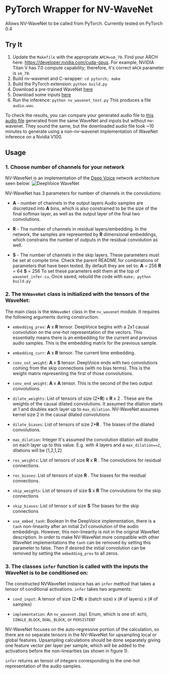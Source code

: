 # PyTorch Wrapper for NV-WaveNet

Allows NV-WaveNet to be called from PyTorch.  Currently tested on PyTorch 0.4

## Try It
1. Update the ``Makefile`` with the appropriate ``ARCH=sm_70``. Find your ARCH here: https://developer.nvidia.com/cuda-gpus. For example, NVIDIA Titan V has 7.0 compute capability; therefore, it's correct ``ARCH`` parameter is ``sm_70``.
2. Build nv-wavenet and C-wrapper: `cd pytorch; make`
3. Build the PyTorch extension: `python build.py`
4. Download a pre-trained WaveNet [here](https://drive.google.com/file/d/1TTR8oCdlQrM5gi7Y-rHrQ_v8kl8pd14o/view?usp=sharing) 
5. Download some inputs [here](https://drive.google.com/file/d/1_eNDHwvDc2r7RCxpbrPEWQkwFVs0rnfz/view?usp=sharing)
6. Run the inference: `python nv_wavenet_test.py`
This produces a file `audio.wav`.

To check the results, you can compare your generated audio file to [this audio file](https://drive.google.com/file/d/1Xhd0VhGxyUgmb-QGNHW2tJILX1bro9d5/view?usp=sharing) generated from the same WaveNet and inputs but without nv-wavenet.  They sound the same, but the downloaded audio file took ~10 minutes to generate using a non-nv-wavenet implementation of WaveNet inference on a Nvidia V100.

## Usage
### 1. Choose number of channels for your network
NV-WaveNet is an implementation of the [Deep Voice](https://arxiv.org/abs/1702.07825) network architecture seen below:
![DeepVoice WaveNet](https://drive.google.com/uc?export=view&id=1Zo-c5VzPLSEQlD_SyNoly3XWS0A7fi5s)

NV-WaveNet has 3 parameters for number of channels in the convolutions:

 - **A** - number of channels in the output layers
Audio samples are discretized into **A** bins, which is also constrained to be the size of the final softmax layer, as well as the output layer of the final two convolutions.

 - **R** - The number of channels in residual layers/embedding.
In the network, the samples are represented by **R** dimensional embeddings, which constrains the number of outputs in the residual convolution as well.

 - **S** - The number of channels in the skip layers.
These parameters must be set at compile time.  Check the parent README for combinations of parameters that have been tested.  By default they are set to:
**A** = 256
**R** = 64
**S** = 256
To set these parameters edit them at the top of `wavenet_infer.cu`.  Once saved, rebuild the code with `make; python build.py`

### 2. The `NVWaveNet` class is initialized with the tensors of the WaveNet:
The main class is the `NVWaveNet` class in the `nv_wavenet` module.  It requires the following arguments during construction:
 - `embedding_prev`:  **A** x **R** tensor.
DeepVoice begins with a 2x1 causal convolution on the one-hot representation of the vectors.  This essentially means there is an embedding for the current and previous audio samples. This is the embedding matrix for the previous sample.
 
 - `embedding_curr`:  **A** x **R** tensor.
The current time embedding.
 
 - `conv_out_weight`:  **A** x **S** tensor.
DeepVoice ends with two convolutions coming from the skip connections (with no bias terms).  This is the weight matrix representing the first of those convolutions.
 
 - `conv_end_weight`: **A** x **A** tensor.
This is the second of the two output convolutions.
 
 - `dilate_weights`: List of tensors of size (2\***R**) x **R** x 2 .
These are the weights of the causal dilated convolutions.  It assumed the dilation starts at 1 and doubles each layer up to `max_dilation`.  NV-WaveNet assumes kernel size 2 in the causal dilated convolutions
 
 - `dilate_biases`:  List of tensors of size 2\***R** .
The biases of the dilated convolutions.

 - `max_dilation`: Integer
It's assumed the convolution dilation will double on each layer up to this value.  E.g. with 4 layers and a `max_dilation==2`, dilations will be [1,2,1,2]

 - `res_weights`: List of tensors of size **R** x **R** .
The convolutions for residual connections.

 - `res_biases`: List of tensors of size **R** .
The biases for the residual connections.

 - `skip_weights`: List of tensors of size **S** x **R**
The convolutions for the skip connections
 
 - `skip_biases`: List of tensor
s of size **S**
 The biases for the skip connections
 
 - `use_embed_tanh`: Boolean
In the DeepVoice implementation, there is a `tanh` non-linearity after an initial 2x1 convolution of the audio embeddings.  However, this non-linearity is not in the original WaveNet description.  In order to make NV-WaveNet more compatible with other WaveNet implementations the `tanh` can be removed by setting this parameter to false.  Then if desired the initial convolution can be removed by setting the `embedding_prev` to all zeros.

### 3. The classes `infer` function is called with the inputs the WaveNet is to be conditioned on:
The constructed NVWaveNet instance has an `infer` method that takes a tensor of conditional activations.  `infer` takes two arguments:
 - `cond_input`:  A tensor of size  (2\***R**) x (batch size) x (# of layers) x (# of samples)

 - `implementation`:  An `nv_wavenet.Impl` Enum, which is one of: `AUTO`, `SINGLE_BLOCK`, `DUAL_BLOCK`, or `PERSISTENT`

NV-WaveNet focuses on the auto-regressive portion of the calculation, so there are no separate tensors in the NV-WaveNet for upsampling local or global features.  Upsampling calculations should be done separately giving one feature vector per layer per sample, which will be added to the activations before the non-linearities (as shown in figure 1).

`infer` returns an tensor of integers corresponding to the one-hot representation of the audio samples.
